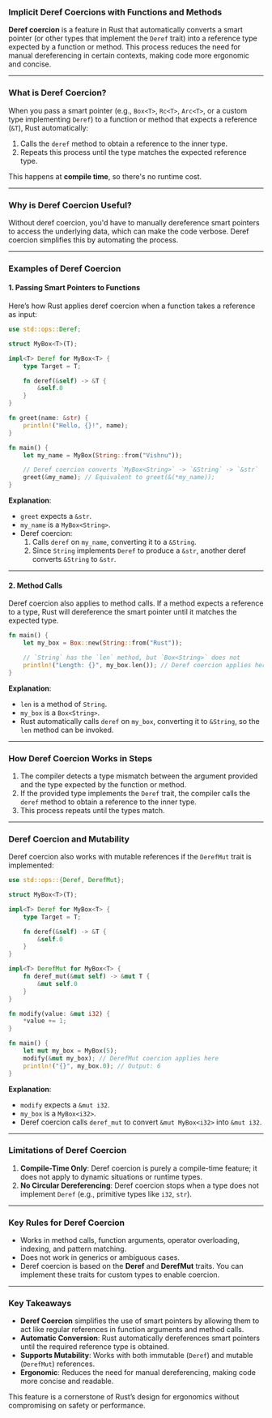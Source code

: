 ### **Implicit Deref Coercions with Functions and Methods**

**Deref coercion** is a feature in Rust that automatically converts a smart pointer (or other types that implement the `Deref` trait) into a reference type expected by a function or method. This process reduces the need for manual dereferencing in certain contexts, making code more ergonomic and concise.

---

### **What is Deref Coercion?**

When you pass a smart pointer (e.g., `Box<T>`, `Rc<T>`, `Arc<T>`, or a custom type implementing `Deref`) to a function or method that expects a reference (`&T`), Rust automatically:
1. Calls the `deref` method to obtain a reference to the inner type.
2. Repeats this process until the type matches the expected reference type.

This happens at **compile time**, so there's no runtime cost.

---

### **Why is Deref Coercion Useful?**

Without deref coercion, you'd have to manually dereference smart pointers to access the underlying data, which can make the code verbose. Deref coercion simplifies this by automating the process.

---

### **Examples of Deref Coercion**

#### **1. Passing Smart Pointers to Functions**
Here’s how Rust applies deref coercion when a function takes a reference as input:

```rust
use std::ops::Deref;

struct MyBox<T>(T);

impl<T> Deref for MyBox<T> {
    type Target = T;

    fn deref(&self) -> &T {
        &self.0
    }
}

fn greet(name: &str) {
    println!("Hello, {}!", name);
}

fn main() {
    let my_name = MyBox(String::from("Vishnu"));

    // Deref coercion converts `MyBox<String>` -> `&String` -> `&str`
    greet(&my_name); // Equivalent to greet(&(*my_name));
}
```

**Explanation**:
- `greet` expects a `&str`.
- `my_name` is a `MyBox<String>`.
- Deref coercion:
  1. Calls `deref` on `my_name`, converting it to a `&String`.
  2. Since `String` implements `Deref` to produce a `&str`, another deref converts `&String` to `&str`.

---

#### **2. Method Calls**

Deref coercion also applies to method calls. If a method expects a reference to a type, Rust will dereference the smart pointer until it matches the expected type.

```rust
fn main() {
    let my_box = Box::new(String::from("Rust"));

    // `String` has the `len` method, but `Box<String>` does not
    println!("Length: {}", my_box.len()); // Deref coercion applies here
}
```

**Explanation**:
- `len` is a method of `String`.
- `my_box` is a `Box<String>`.
- Rust automatically calls `deref` on `my_box`, converting it to `&String`, so the `len` method can be invoked.

---

### **How Deref Coercion Works in Steps**

1. The compiler detects a type mismatch between the argument provided and the type expected by the function or method.
2. If the provided type implements the `Deref` trait, the compiler calls the `deref` method to obtain a reference to the inner type.
3. This process repeats until the types match.

---

### **Deref Coercion and Mutability**

Deref coercion also works with mutable references if the `DerefMut` trait is implemented:

```rust
use std::ops::{Deref, DerefMut};

struct MyBox<T>(T);

impl<T> Deref for MyBox<T> {
    type Target = T;

    fn deref(&self) -> &T {
        &self.0
    }
}

impl<T> DerefMut for MyBox<T> {
    fn deref_mut(&mut self) -> &mut T {
        &mut self.0
    }
}

fn modify(value: &mut i32) {
    *value += 1;
}

fn main() {
    let mut my_box = MyBox(5);
    modify(&mut my_box); // DerefMut coercion applies here
    println!("{}", my_box.0); // Output: 6
}
```

**Explanation**:
- `modify` expects a `&mut i32`.
- `my_box` is a `MyBox<i32>`.
- Deref coercion calls `deref_mut` to convert `&mut MyBox<i32>` into `&mut i32`.

---

### **Limitations of Deref Coercion**

1. **Compile-Time Only**: Deref coercion is purely a compile-time feature; it does not apply to dynamic situations or runtime types.
2. **No Circular Dereferencing**: Deref coercion stops when a type does not implement `Deref` (e.g., primitive types like `i32`, `str`).

---

### **Key Rules for Deref Coercion**
- Works in method calls, function arguments, operator overloading, indexing, and pattern matching.
- Does not work in generics or ambiguous cases.
- Deref coercion is based on the **Deref** and **DerefMut** traits. You can implement these traits for custom types to enable coercion.
  
---

### **Key Takeaways**

- **Deref Coercion** simplifies the use of smart pointers by allowing them to act like regular references in function arguments and method calls.
- **Automatic Conversion**: Rust automatically dereferences smart pointers until the required reference type is obtained.
- **Supports Mutability**: Works with both immutable (`Deref`) and mutable (`DerefMut`) references.
- **Ergonomic**: Reduces the need for manual dereferencing, making code more concise and readable.

This feature is a cornerstone of Rust’s design for ergonomics without compromising on safety or performance.
